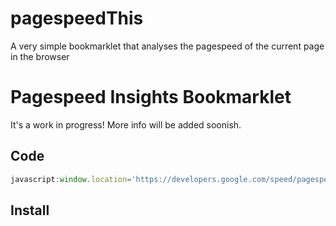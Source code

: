 pagespeedThis
=============

A very simple bookmarklet that analyses the pagespeed of the current page in the browser

# Pagespeed Insights Bookmarklet
It's a work in progress! More info will be added soonish.

## Code

```javascript
javascript:window.location='https://developers.google.com/speed/pagespeed/insights/?url='+encodeURI(window.location);
```

## Install
